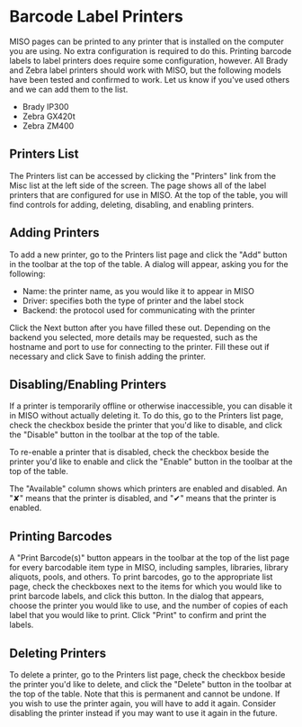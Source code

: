 # Barcode Label Printers

MISO pages can be printed to any printer that is installed on the computer you are using. No extra configuration is
required to do this. Printing barcode labels to label printers does require some configuration, however. All Brady and
Zebra label printers should work with MISO, but the following models have been tested and confirmed to work. Let us
know if you've used others and we can add them to the list.

* Brady IP300
* Zebra GX420t
* Zebra ZM400


## Printers List

The Printers list can be accessed by clicking the "Printers" link from the Misc list at the left side of the
screen. The page shows all of the label printers that are configured for use in MISO. At the top of the table, you will
find controls for adding, deleting, disabling, and enabling printers.


## Adding Printers

To add a new printer, go to the Printers list page and click the "Add" button in the toolbar at the top of the table.
A dialog will appear, asking you for the following:

* Name: the printer name, as you would like it to appear in MISO
* Driver: specifies both the type of printer and the label stock
* Backend: the protocol used for communicating with the printer

Click the Next button after you have filled these out. Depending on the backend you selected, more details may be
requested, such as the hostname and port to use for connecting to the printer. Fill these out if necessary and click
Save to finish adding the printer.


## Disabling/Enabling Printers

If a printer is temporarily offline or otherwise inaccessible, you can disable it in MISO without actually deleting it.
To do this, go to the Printers list page, check the checkbox beside the printer that you'd like to disable, and click
the "Disable" button in the toolbar at the top of the table.

To re-enable a printer that is disabled, check the checkbox beside the printer you'd like to enable and click the
"Enable" button in the toolbar at the top of the table.

The "Available" column shows which printers are enabled and disabled. An "✘" means that the printer is disabled, and 
"✔" means that the printer is enabled.


## Printing Barcodes

A "Print Barcode(s)" button appears in the toolbar at the top of the list page for every barcodable item type in MISO,
including samples, libraries, library aliquots, pools, and others. To print barcodes, go to the appropriate list page,
check the checkboxes next to the items for which you would like to print barcode labels, and click this button. In the
dialog that appears, choose the printer you would like to use, and the number of copies of each label that you would
like to print. Click "Print" to confirm and print the labels.


## Deleting Printers

To delete a printer, go to the Printers list page, check the checkbox beside the printer you'd like to delete, and
click the "Delete" button in the toolbar at the top of the table. Note that this is permanent and cannot be undone. If
you wish to use the printer again, you will have to add it again. Consider disabling the printer instead if you may
want to use it again in the future.
